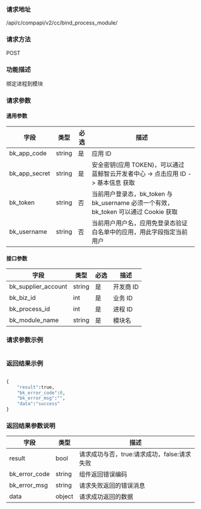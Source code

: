 
### 请求地址

/api/c/compapi/v2/cc/bind_process_module/



### 请求方法

POST


### 功能描述

绑定进程到模块
### 请求参数


#### 通用参数

| 字段 | 类型 | 必选 |  描述 |
|-----------|------------|--------|------------|
| bk_app_code  |  string    | 是 | 应用 ID     |
| bk_app_secret|  string    | 是 | 安全密钥(应用 TOKEN)，可以通过 蓝鲸智云开发者中心 -&gt; 点击应用 ID -&gt; 基本信息 获取 |
| bk_token     |  string    | 否 | 当前用户登录态，bk_token 与 bk_username 必须一个有效，bk_token 可以通过 Cookie 获取 |
| bk_username  |  string    | 否 | 当前用户用户名，应用免登录态验证白名单中的应用，用此字段指定当前用户 |

#### 接口参数

| 字段       |  类型    | 必选   |  描述         |
|------------|----------|--------|---------------|
| bk_supplier_account | string   | 是     | 开发商 ID      |
| bk_biz_id  | int   | 是     | 业务 ID      |
| bk_process_id | int   | 是     | 进程 ID  |
| bk_module_name  | string   | 是     | 模块名     |




### 请求参数示例

```python

```


### 返回结果示例

```python

{
    "result":true,
    "bk_error_code":0,
    "bk_error_msg":"",
    "data":"success"
}
```

### 返回结果参数说明

| 字段      | 类型      | 描述      |
|-----------|-----------|-----------|
| result        | bool   | 请求成功与否，true:请求成功，false:请求失败 |
| bk_error_code | string | 组件返回错误编码 |
| bk_error_msg  | string | 请求失败返回的错误消息 |
| data          | object | 请求成功返回的数据 |
